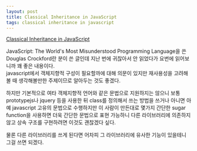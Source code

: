 ```yaml
---
layout: post
title: Classical Inheritance in JavaScript
tags: classical inheritance in javascript
---
```


[Classical Inheritance in JavaScript](http://javascript.crockford.com/inheritance.html)

JavaScript: The World's Most Misunderstood Programming Language을 쓴 Douglas Crockford란 분이 쓴 글인데 지난 번에 귀찮아서 안 읽었다가 요번에 읽어보니까 꽤 좋은 내용이다.  
javascript에서 객체지향적 구성이 필요할까에 대해 의문이 있지만 재사용성을 고려해볼 때 생각해볼만한 주제이므로 알아두는 것도 좋겠다.

하지만 기본적으로 여타 객체지향적 언어와 같은 문법으로 지원하지는 않으니 보통 prototypejs나 jquery 등을 사용한 뒤 class를 정의해서 쓰는 방법을 쓰거나 아니면 아예 javascript 고유의 문법으로 수행하지만 이 사람이 만든대로 몇가지 간단한 sugar function을 사용하면 더욱 간단한 문법으로 표현 가능하니 다른 라이브러리에 의존하지 않고 상속 구조를 구현하려면 이것도 괜찮겠다 싶다.

물론 다른 라이브러리를 쓰게 된다면 어차피 그 라이브러리에 유사한 기능이 있을테니 그걸 쓰면 되겠다.